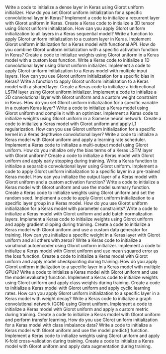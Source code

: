 Write a code to initialize a dense layer in Keras using Glorot uniform initializer.
How do you set Glorot uniform initialization for a specific convolutional layer in Keras?
Implement a code to initialize a recurrent layer with Glorot uniform in Keras.
Create a Keras code to initialize a 3D tensor using Glorot uniform initialization.
How can you apply Glorot uniform initialization to all layers in a Keras sequential model?
Write a function to apply Glorot uniform initialization to a custom layer in Keras.
Implement Glorot uniform initialization for a Keras model with functional API.
How do you combine Glorot uniform initialization with a specific activation function in Keras?
Create a code to initialize weights using Glorot uniform in a Keras model with a custom loss function.
Write a Keras code to initialize a 1D convolutional layer using Glorot uniform initializer.
Implement a code to apply Glorot uniform initialization to a Keras model with multiple input layers.
How can you use Glorot uniform initialization for a specific bias in Keras?
Write a function to apply Glorot uniform initialization to a Keras model with a shared layer.
Create a Keras code to initialize a bidirectional LSTM layer using Glorot uniform initializer.
Implement a code to initialize a 2D convolutional layer with Glorot uniform and a custom weight constraint in Keras.
How do you set Glorot uniform initialization for a specific variable in a custom Keras layer?
Write a code to initialize a Keras model using Glorot uniform and compile it with an optimizer.
Implement a Keras code to initialize weights using Glorot uniform in a Siamese neural network.
Create a code to initialize a Keras model with Glorot uniform and apply L1 regularization.
How can you use Glorot uniform initialization for a specific kernel in a Keras depthwise convolutional layer?
Write a code to initialize a Keras model with Glorot uniform and apply a learning rate scheduler.
Implement a Keras code to initialize a multi-output model using Glorot uniform.
How do you initialize only the bias terms of a Keras LSTM layer with Glorot uniform?
Create a code to initialize a Keras model with Glorot uniform and apply early stopping during training.
Write a Keras function to initialize a separable convolutional layer using Glorot uniform.
Implement a code to apply Glorot uniform initialization to a specific layer in a pre-trained Keras model.
How can you initialize the output layer of a Keras model with Glorot uniform and a custom activation function?
Write a code to initialize a Keras model with Glorot uniform and use the model summary function.
Create a Keras code to initialize weights using Glorot uniform and set the random seed.
Implement a code to apply Glorot uniform initialization to a specific layer group in a Keras model.
How do you use Glorot uniform initialization for a Keras model with parameter constraints?
Write a code to initialize a Keras model with Glorot uniform and add batch normalization layers.
Implement a Keras code to initialize weights using Glorot uniform and apply gradient clipping during training.
Create a code to initialize a Keras model with Glorot uniform and use a custom data generator for training.
How can you initialize a specific weight in a Keras layer with Glorot uniform and all others with zeros?
Write a Keras code to initialize a variational autoencoder using Glorot uniform initializer.
Implement a code to initialize a Keras model with Glorot uniform and use mean squared error as the loss function.
Create a code to initialize a Keras model with Glorot uniform and apply model checkpointing during training.
How do you apply Glorot uniform initialization to a specific layer in a Keras model with multiple GPUs?
Write a code to initialize a Keras model with Glorot uniform and use the model.evaluate() function.
Implement a Keras code to initialize weights using Glorot uniform and apply class weights during training.
Create a code to initialize a Keras model with Glorot uniform and apply cyclic learning rates.
How can you apply Glorot uniform initialization to a specific layer in a Keras model with weight decay?
Write a Keras code to initialize a graph convolutional network (GCN) using Glorot uniform.
Implement a code to initialize a Keras model with Glorot uniform and apply a custom metric during training.
Create a code to initialize a Keras model with Glorot uniform and perform transfer learning.
How do you use Glorot uniform initialization for a Keras model with class imbalance data?
Write a code to initialize a Keras model with Glorot uniform and use the model.predict() function.
Implement a Keras code to initialize weights using Glorot uniform and apply K-fold cross-validation during training.
Create a code to initialize a Keras model with Glorot uniform and apply data augmentation during training.